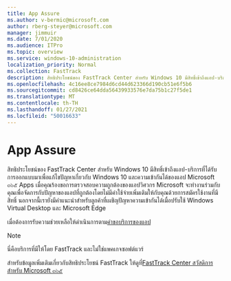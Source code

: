 ```yaml
---
title: App Assure
ms.author: v-bermic@microsoft.com
author: rberg-steyer@microsoft.com
manager: jimmuir
ms.date: 7/01/2020
ms.audience: ITPro
ms.topic: overview
ms.service: windows-10-administration
localization_priority: Normal
ms.collection: FastTrack
description: สิทธิประโยชน์ของ FastTrack Center สำหรับ Windows 10 มีสิทธิ์เข้าถึงแอป-บริการที่ได้รับการออกแบบมาเพื่อแก้ไขปัญหาเกี่ยวกับ Windows 10 และความเข้ากันได้ของแอป Microsoft ๓๖๕ Apps
ms.openlocfilehash: 4c16ee8ce7984d6cd44d623366d190cb51e6f5b6
ms.sourcegitcommit: cd8426ce64dda56439933576e7da75b1c27f5de1
ms.translationtype: MT
ms.contentlocale: th-TH
ms.lasthandoff: 01/27/2021
ms.locfileid: "50016633"
---
```

# <a name="app-assure"></a>App Assure

สิทธิประโยชน์ของ FastTrack Center สำหรับ Windows 10 มีสิทธิ์เข้าถึงแอป-บริการที่ได้รับการออกแบบมาเพื่อแก้ไขปัญหาเกี่ยวกับ Windows 10 และความเข้ากันได้ของแอป Microsoft ๓๖๕ Apps เมื่อคุณร้องขอการตรวจสอบความถูกต้องของแอปวิศวกร Microsoft จะทำงานร่วมกับคุณเพื่อจัดการกับปัญหาของแอปที่ถูกต้องโดยไม่มีค่าใช้จ่ายเพิ่มเติมให้กับคุณด้วยการสมัครใช้งานที่มีสิทธิ์ นอกจากนี้เรายังมีคำแนะนำสำหรับลูกค้าที่เผชิญปัญหาความเข้ากันได้เมื่อปรับใช้ Windows Virtual Desktop และ Microsoft Edge 

เมื่อต้องการรับความช่วยเหลือให้ดำเนินการตาม[คำขอบริการของแอป](https://go.microsoft.com/fwlink/?linkid=2022721)

  > [!NOTE]
> นี่คือบริการที่มีให้โดย FastTrack และไม่ใช่แพคเกจซอฟต์แวร์

สำหรับข้อมูลเพิ่มเติมเกี่ยวกับสิทธิประโยชน์ FastTrack ให้ดูที่[FastTrack Center สวัสดิการสำหรับ Microsoft ๓๖๕](introduction.md)